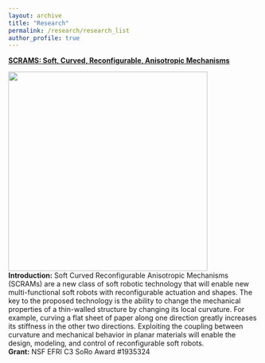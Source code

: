 ```yaml
---
layout: archive
title: "Research"
permalink: /research/research_list
author_profile: true
---
```


**[SCRAMS: Soft, Curved, Reconfigurable, Anisotropic Mechanisms](/research/SCRAM)**

<img align="center" width="400" src='/files/research/SCRAM_intro.png'>\
**Introduction:** Soft Curved Reconfigurable Anisotropic Mechanisms (SCRAMs) are a new class of soft robotic technology that will enable new multi-functional soft robots with reconfigurable actuation and shapes. The key to the proposed technology is the ability to change the mechanical properties of a thin-walled structure by changing its local curvature. For example, curving a flat sheet of paper along one direction greatly increases its stiffness in the other two directions. Exploiting the coupling between curvature and mechanical behavior in planar materials will enable the design, modeling, and control of reconfigurable soft robots.\
**Grant:** NSF EFRI C3 SoRo Award #1935324